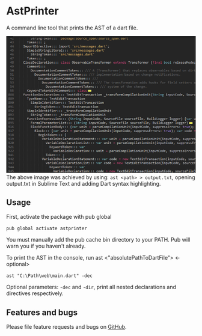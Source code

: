 # AstPrinter

A command line tool that prints the AST of a dart file.

![Output example](https://raw.githubusercontent.com/GeKorm/docimages/master/astprinter/AST.png)
The above image was achieved by using: ```ast <path> > output.txt```, 
opening output.txt in Sublime Text and adding Dart syntax highlighting.

## Usage

First, activate the package with pub global

    pub global activate astprinter
    
You must manually add the pub cache bin directory to your PATH.
Pub will warn you if you haven't already.
    
To print the AST in the console, run ast <"absolutePathToDartFile"> <-optional>

    ast "C:\Path\web\main.dart" -dec

Optional parameters: ```-dec``` and ```-dir```, print all
nested declarations and directives respectively.



## Features and bugs

Please file feature requests and bugs on [GitHub][tracker].

[tracker]: https://github.com/GeKorm/astprinter/issues/new
